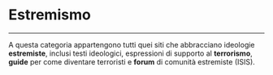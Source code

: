 # Estremismo
---
A questa categoria appartengono tutti quei siti che abbracciano ideologie **estremiste**, inclusi testi ideologici, espressioni di supporto al **terrorismo**, **guide** per come diventare terroristi e **forum** di comunità estremiste (ISIS).

